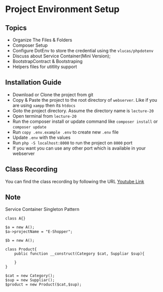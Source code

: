 # Project Environment Setup

## Topics
* Organize The Files & Folders
* Composer Setup
* Configure DotEnv to store the credential using the `vlucas/phpdotenv`
* Discuss about Service Container(Mini Version);
* BootstrapContract & Bootstraping
* Helpers files for utitlity support


## Installation Guide

* Download or Clone the project from git
* Copy & Paste the project to the root directory of `webserver`. Like if you are using `xampp` then its `htdocs`
* Goto the project directory. Assume the directory name is `lecture-20`
* Open terminal from `lecture-20`
* Run the composer install or update command like `composer install` or `composer update`
* Run `copy .env.example .env` to create new `.env` file
* Update `.env` with the values
* Run `php -S localhost:8000` to run the project on `8000` port
* If you want you can use any other port which is available in your webserver


## Class Recording
You can find the class recording by following the URL
[Youtube Link](https://youtu.be/WSihWjj4log)

## Note

Service Container
Singleton Pattern

    class A{}

    $a = new A();
    $a->projectName = "E-Shopper";

    $b = new A();

    class Product{
        public function __construct(Category $cat, Suppliar $sup){

        }
    }

    $cat = new Category();
    $sup = new Suppliar();
    $product = new Product($cat,$sup);

